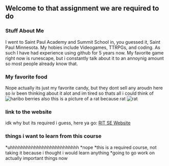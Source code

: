 ## Welcome to that assignment we are required to do

### Stuff About Me
I went to Saint Paul Academy and Summit School in, you guessed it, Saint Paul Minnesota. My hobies include Videogames, TTRPGs, and coding. As such I have had experience using github for 5 years now. My favorite game right now is runescape, but i constantly talk about it to an annoynig amount so most people already know that.

### My favorite food
Nope actually its just my favorite candy, but they dont sell any aroudn here so iv been thinking about it alot and im tired so thats all i could think of
![haribo berries](https://encrypted-tbn3.gstatic.com/shopping?q=tbn:ANd9GcSsbLzlZYG7n5gLtlncC-wml_wq2FTcYNI6zj9VyhJMX7X5xPT104fW1eoFeziCLBJcSeRd29dvcQ&usqp=CAc)
also this is a picture of a rat because rat
![rat](https://i.pinimg.com/originals/8a/c4/bd/8ac4bde92f3f940da9d0340f227abe68.jpg)

### link to the website
idk why but its required i guess, here ya go:
[RIT SE Website](http://www.se.rit.edu/)

### things i want to learn from this course
*uhhhhhhhhhhhhhhhhhhhhhhhhhh
*nope
*this is a required course, not taking it because i thought i would learn anything
*going to go work on actually important things now

